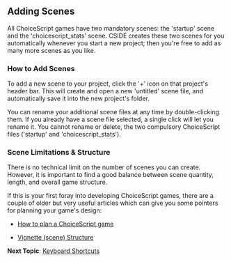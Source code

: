 ## Adding Scenes

All ChoiceScript games have two mandatory scenes: the 'startup' scene and the 'choicescript_stats' scene. CSIDE creates these two scenes for you automatically whenever you start a new project; then you're free to add as many more scenes as you like.

### How to Add Scenes

To add a new scene to your project, click the '+' icon on that project's header bar. This will create and open a new 'untitled' scene file, and automatically save it into the new project's folder.

You can rename your additional scene files at any time by double-clicking them. If you already have a scene file selected, a single click will let you rename it. You cannot rename or delete, the two compulsory ChoiceScript files ('startup' and 'choicescript_stats').


### Scene Limitations & Structure

There is no technical limit on the number of scenes you can create. However, it is important to find a good balance between scene quantity, length, and overall game structure.

If this is your first foray into developing ChoiceScript games, there are a couple of older but very useful articles which can give you some pointers for planning your game's design:

- [How to plan a ChoiceScript game](https://www.choiceofgames.com/2010/05/planning-a-choicescript-game/)

- [Vignette (scene) Structure](https://www.choiceofgames.com/2010/01/vignette-structure-as-a-means-of-controlling-branching/)


**Next Topic**: [Keyboard Shortcuts](topics/keyboard-shortcuts.md "Keyboard Shortcuts")